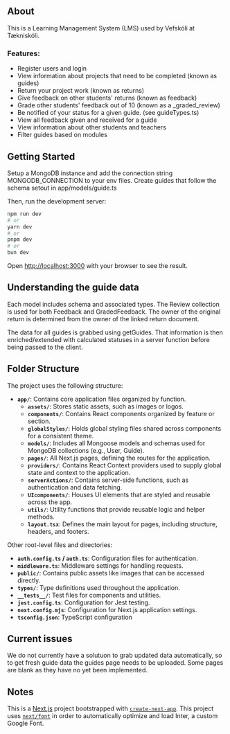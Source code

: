 ## About

This is a Learning Management System (LMS) used by Vefskóli at Tækniskóli.

### Features:

- Register users and login
- View information about projects that need to be completed (known as guides)
- Return your project work (known as returns)
- Give feedback on other students' returns (known as feedback)
- Grade other students' feedback out of 10 (known as a \_graded_review)
- Be notified of your status for a given guide. (see guideTypes.ts)
- View all feedback given and received for a guide
- View information about other students and teachers
- Filter guides based on modules

## Getting Started

Setup a MongoDB instance and add the connection string MONGODB_CONNECTION to your env files.
Create guides that follow the schema setout in app/models/guide.ts

Then, run the development server:

```bash
npm run dev
# or
yarn dev
# or
pnpm dev
# or
bun dev
```

Open [http://localhost:3000](http://localhost:3000) with your browser to see the result.

## Understanding the guide data

Each model includes schema and associated types.
The Review collection is used for both Feedback and GradedFeedback. The owner of the original return is determined from the owner of the linked return document.

The data for all guides is grabbed using getGuides. That information is then enriched/extended with calculated statuses in a server function before being passed to the client.

## Folder Structure

The project uses the following structure:

- **`app/`**: Contains core application files organized by function.
  - **`assets/`**: Stores static assets, such as images or logos.
  - **`components/`**: Contains React components organized by feature or section.
  - **`globalStyles/`**: Holds global styling files shared across components for a consistent theme.
  - **`models/`**: Includes all Mongoose models and schemas used for MongoDB collections (e.g., User, Guide).
  - **`pages/`**: All Next.js pages, defining the routes for the application.
  - **`providers/`**: Contains React Context providers used to supply global state and context to the application.
  - **`serverActions/`**: Contains server-side functions, such as authentication and data fetching.
  - **`UIcomponents/`**: Houses UI elements that are styled and reusable across the app.
  - **`utils/`**: Utility functions that provide reusable logic and helper methods.
  - **`layout.tsx`**: Defines the main layout for pages, including structure, headers, and footers.

Other root-level files and directories:

- **`auth.config.ts` / `auth.ts`**: Configuration files for authentication.
- **`middleware.ts`**: Middleware settings for handling requests.
- **`public/`**: Contains public assets like images that can be accessed directly.
- **`types/`**: Type definitions used throughout the application.
- **`__tests__/`**: Test files for components and utilities.
- **`jest.config.ts`**: Configuration for Jest testing.
- **`next.config.mjs`**: Configuration for Next.js application settings.
- **`tsconfig.json`**: TypeScript configuration

## Current issues

We do not currently have a solutuon to grab updated data automatically, so to get fresh guide data the guides page needs to be uploaded.
Some pages are blank as they have no yet been implemented.

## Notes

This is a [Next.js](https://nextjs.org/) project bootstrapped with [`create-next-app`](https://github.com/vercel/next.js/tree/canary/packages/create-next-app).
This project uses [`next/font`](https://nextjs.org/docs/basic-features/font-optimization) in order to automatically optimize and load Inter, a custom Google Font.
